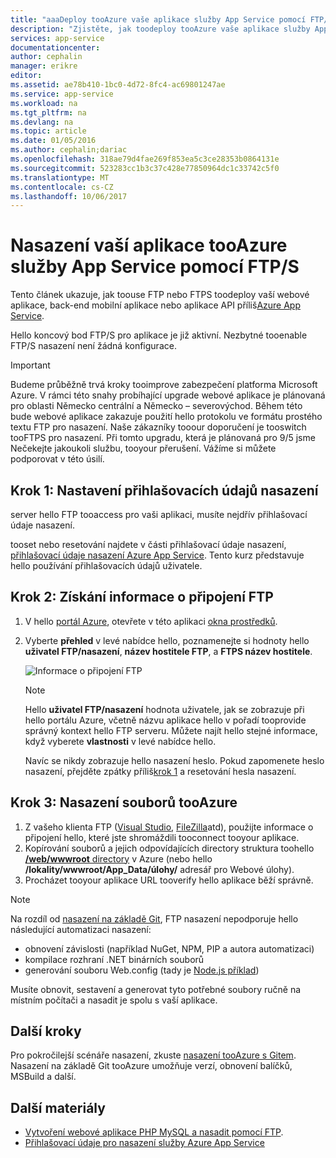 ```yaml
---
title: "aaaDeploy tooAzure vaše aplikace služby App Service pomocí FTP/S | Microsoft Docs"
description: "Zjistěte, jak toodeploy tooAzure vaše aplikace služby App Service pomocí serveru FTP nebo FTPS."
services: app-service
documentationcenter: 
author: cephalin
manager: erikre
editor: 
ms.assetid: ae78b410-1bc0-4d72-8fc4-ac69801247ae
ms.service: app-service
ms.workload: na
ms.tgt_pltfrm: na
ms.devlang: na
ms.topic: article
ms.date: 01/05/2016
ms.author: cephalin;dariac
ms.openlocfilehash: 318ae79d4fae269f853ea5c3ce28353b0864131e
ms.sourcegitcommit: 523283cc1b3c37c428e77850964dc1c33742c5f0
ms.translationtype: MT
ms.contentlocale: cs-CZ
ms.lasthandoff: 10/06/2017
---
```

# <a name="deploy-your-app-tooazure-app-service-using-ftps"></a>Nasazení vaší aplikace tooAzure služby App Service pomocí FTP/S

Tento článek ukazuje, jak toouse FTP nebo FTPS toodeploy vaší webové aplikace, back-end mobilní aplikace nebo aplikace API příliš[Azure App Service](http://go.microsoft.com/fwlink/?LinkId=529714).

Hello koncový bod FTP/S pro aplikace je již aktivní. Nezbytné tooenable FTP/S nasazení není žádná konfigurace.

> [!IMPORTANT]
> Budeme průběžně trvá kroky tooimprove zabezpečení platforma Microsoft Azure. V rámci této snahy probíhající upgrade webové aplikace je plánovaná pro oblasti Německo centrální a Německo – severovýchod. Během této bude webové aplikace zakazuje použití hello protokolu ve formátu prostého textu FTP pro nasazení. Naše zákazníky tooour doporučení je tooswitch tooFTPS pro nasazení. Při tomto upgradu, která je plánovaná pro 9/5 jsme Nečekejte jakoukoli službu, tooyour přerušení. Vážíme si můžete podporovat v této úsilí.

<a name="step1"></a>
## <a name="step-1-set-deployment-credentials"></a>Krok 1: Nastavení přihlašovacích údajů nasazení

server hello FTP tooaccess pro vaši aplikaci, musíte nejdřív přihlašovací údaje nasazení. 

tooset nebo resetování najdete v části přihlašovací údaje nasazení, [přihlašovací údaje nasazení Azure App Service](app-service-deployment-credentials.md). Tento kurz představuje hello používání přihlašovacích údajů uživatele.

## <a name="step-2-get-ftp-connection-information"></a>Krok 2: Získání informace o připojení FTP

1. V hello [portál Azure](https://portal.azure.com), otevřete v této aplikaci [okna prostředků](../azure-resource-manager/resource-group-portal.md#manage-resources).
2. Vyberte **přehled** v levé nabídce hello, poznamenejte si hodnoty hello **uživatel FTP/nasazení**, **název hostitele FTP**, a **FTPS název hostitele**. 

    ![Informace o připojení FTP](./media/web-sites-deploy/FTP-Connection-Info.PNG)

    > [!NOTE]
    > Hello **uživatel FTP/nasazení** hodnota uživatele, jak se zobrazuje při hello portálu Azure, včetně názvu aplikace hello v pořadí tooprovide správný kontext hello FTP serveru.
    > Můžete najít hello stejné informace, když vyberete **vlastnosti** v levé nabídce hello. 
    >
    > Navíc se nikdy zobrazuje hello nasazení heslo. Pokud zapomenete heslo nasazení, přejděte zpátky příliš[krok 1](#step1) a resetování hesla nasazení.
    >
    >

## <a name="step-3-deploy-files-tooazure"></a>Krok 3: Nasazení souborů tooAzure

1. Z vašeho klienta FTP ([Visual Studio](https://www.visualstudio.com/vs/community/), [FileZilla](https://filezilla-project.org/download.php?type=client)atd), použijte informace o připojení hello, které jste shromáždili tooconnect tooyour aplikace.
3. Kopírování souborů a jejich odpovídajících directory struktura toohello [ **/web/wwwroot** directory](https://github.com/projectkudu/kudu/wiki/File-structure-on-azure) v Azure (nebo hello **/lokality/wwwroot/App_Data/úlohy/** adresář pro Webové úlohy).
4. Procházet tooyour aplikace URL tooverify hello aplikace běží správně. 

> [!NOTE] 
> Na rozdíl od [nasazení na základě Git](app-service-deploy-local-git.md), FTP nasazení nepodporuje hello následující automatizaci nasazení: 
>
> - obnovení závislosti (například NuGet, NPM, PIP a autora automatizaci)
> - kompilace rozhraní .NET binárních souborů
> - generování souboru Web.config (tady je [Node.js příklad](https://github.com/projectkudu/kudu/wiki/Using-a-custom-web.config-for-Node-apps))
> 
> Musíte obnovit, sestavení a generovat tyto potřebné soubory ručně na místním počítači a nasadit je spolu s vaší aplikace.
>
>

## <a name="next-steps"></a>Další kroky

Pro pokročilejší scénáře nasazení, zkuste [nasazení tooAzure s Gitem](app-service-deploy-local-git.md). Nasazení na základě Git tooAzure umožňuje verzí, obnovení balíčků, MSBuild a další.

## <a name="more-resources"></a>Další materiály

* [Vytvoření webové aplikace PHP MySQL a nasadit pomocí FTP](web-sites-php-mysql-deploy-use-ftp.md).
* [Přihlašovací údaje pro nasazení služby Azure App Service](app-service-deploy-ftp.md)

